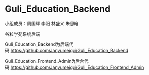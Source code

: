 # Guli_Education_Backend

小组成员：周国辉 李阳 林盛义 朱思翰

谷粒学苑系统后端

Guli_Education_Backend为后端代码:https://github.com/Janyumeigui/Guli_Education_Backend

Guli_Education_Frontend_Admin为后台代码:https://github.com/Janyumeigui/Guli_Education_Frontend_Admin
